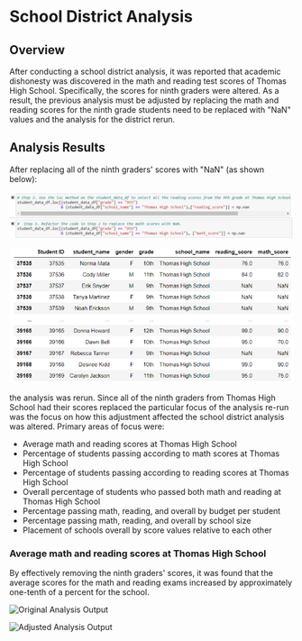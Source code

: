 # School District Analysis

## Overview

After conducting a school district analysis, it was reported that academic dishonesty was discovered in the math and reading test scores of Thomas High School. 
Specifically, the scores for ninth graders were altered. As a result, the previous analysis must be adjusted by replacing the math and reading scores for the 
ninth grade students need to be replaced with "NaN" values and the analysis for the district rerun.

## Analysis Results
After replacing all of the ninth graders' scores with "NaN" (as shown below):

![Code for score replacement](https://github.com/MattK1454/School_District_Analysis/blob/main/Resources/Grade_replacement_code.png)

![Replacement output](https://github.com/MattK1454/School_District_Analysis/blob/main/Resources/Grade_replacement_output.png)

the analysis was rerun. Since all of the ninth graders from Thomas High School had their scores replaced the particular focus of the analysis re-run was the
focus on how this adjustment affected the school district analysis was altered. Primary areas of focus were:

* Average math and reading scores at Thomas High School
* Percentage of students passing according to math scores at Thomas High School
* Percentage of students passing according to reading scores at Thomas High School
* Overall percentage of students who passed both math and reading at Thomas High School
* Percentage passing math, reading, and overall by budget per student
* Percentage passing math, reading, and overall by school size
* Placement of schools overall by score values relative to each other

### Average math and reading scores at Thomas High School
By effectively removing the ninth graders' scores, it was found that the average scores for the math and reading exams increased by approximately one-tenth of
a percent for the school.

![Original Analysis Output]()

![Adjusted Analysis Output]()
